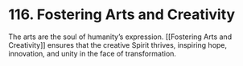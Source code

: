 # 116. Fostering Arts and Creativity

The arts are the soul of humanity’s expression. [[Fostering Arts and Creativity]] ensures that the creative Spirit thrives, inspiring hope, innovation, and unity in the face of transformation.